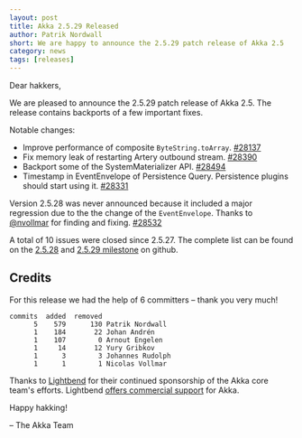 ```yaml
---
layout: post
title: Akka 2.5.29 Released
author: Patrik Nordwall
short: We are happy to announce the 2.5.29 patch release of Akka 2.5
category: news
tags: [releases]
---
```


Dear hakkers,

We are pleased to announce the 2.5.29 patch release of Akka 2.5. The release contains backports of a few important fixes.

Notable changes:

* Improve performance of composite `ByteString.toArray`. [#28137](https://github.com/akka/akka/issues/28137)
* Fix memory leak of restarting Artery outbound stream. [#28390](https://github.com/akka/akka/issues/28390)
* Backport some of the SystemMaterializer API. [#28494](https://github.com/akka/akka/pull/28494)
* Timestamp in EventEnvelope of Persistence Query. Persistence plugins should start using it. [#28331](https://github.com/akka/akka/issues/28331)

Version 2.5.28 was never announced because it included a major regression due to the the change of the `EventEnvelope`. Thanks to [@nvollmar](https://github.com/nvollmar) for finding and fixing. [#28532](https://github.com/akka/akka/issues/28532)


A total of 10 issues were closed since 2.5.27. The complete list can be found on the [2.5.28](https://github.com/akka/akka/milestone/158?closed=1) and [2.5.29 milestone](https://github.com/akka/akka/milestone/160?closed=1) on github.

## Credits

For this release we had the help of 6 committers – thank you very much!

```
commits  added  removed
      5    579      130 Patrik Nordwall
      1    184       22 Johan Andrén
      1    107        0 Arnout Engelen
      1     14       12 Yury Gribkov
      1      3        3 Johannes Rudolph
      1      1        1 Nicolas Vollmar
```

Thanks to [Lightbend](https://www.lightbend.com/) for their continued sponsorship of the Akka core team's efforts. Lightbend [offers commercial support](https://www.lightbend.com/lightbend-platform-subscription) for Akka.

Happy hakking!

– The Akka Team
